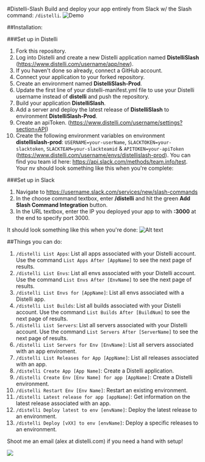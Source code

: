 #Distelli-Slash
Build and deploy your app entirely from Slack w/ the Slash command: `/distelli`.
![Demo](http://try.distelli.com/hubfs/slack.gif)

##Installation:

###Set up in Distelli
1. Fork this repository.
2. Log into Distelli and create a new Distelli application named **DistelliSlash** (https://www.distelli.com/username/app/new).
3. If you haven't done so already, connect a GitHub account.
4. Connect your application to your forked repository.
5. Create an environment named **DistelliSlash-Prod**.
6. Update the first line of your distelli-manifest.yml file to use your Distelli username instead of **distelli** and push the repository.
7. Build your application **DistelliSlash**.
8. Add a server and deploy the latest release of **DistelliSlash** to environment **DistelliSlash-Prod**.
9. Create an apiToken. (https://www.distelli.com/username/settings?section=API)
10. Create the following environment variables on environment **distellislash-prod**: `USERNAME=your-userName`, `SLACKTOKEN=your-slacktoken`, `SLACKTEAM=your-slackteamid` & `APITOKEN=your-apiToken` (https://www.distelli.com/username/envs/distellislash-prod). You can find you team id here: https://api.slack.com/methods/team.info/test. Your nv should look something like this when you're complete:

###Set up in Slack
1. Navigate to https://username.slack.com/services/new/slash-commands
2. In the choose command textbox, enter **/distelli** and hit the green **Add Slash Command Integration** button.
3. In the URL textbox, enter the IP you deployed your app to with **:3000** at the end to specify port 3000.

It should look something like this when you're done:
![Alt text](https://monosnap.com/file/IEcnSl09wWXPaHDTEAMpPpXxBXqayz.png)

##Things you can do:
1. `/distelli List Apps`: List all apps associated with your Distelli account. Use the command `List Apps After [AppName]` to see the next page of results.
2. `/distelli List Envs`: List all envs associated with your Distelli account. Use the command `List Envs After [EnvName]` to see the next page of results.
3. `/distelli List Envs for [AppName]`: List all envs associated with a Distelli app.
4. `/distelli List Builds`: List all builds associated with your Distelli account. Use the command `List Builds After [BuildNum]` to see the next page of results.
5. `/distelli List Servers`: List all servers associated with your Distelli account. Use the command `List Servers After [ServerName]` to see the next page of results.
6. `/distelli List Servers for Env [EnvName]`: List all servers associated with an app enviroment.
7. `/distelli List Releases for App [AppName]`: List all releases associated with an app.
8. `/distelli Create App [App Name]`: Create a Distelli application.
9. `/distelli Create Env [Env Name] for app [AppName]`: Create a Distelli environment.
10. `/distelli Restart Env [Env Name]`: Restart an existing environment.
11. `/distelli Latest release for app [appName]`: Get information on the latest release associated with an app.
12. `/distelli Deploy latest to env [envName]`: Deploy the latest release to an environment.
13. `/distelli Deploy [vXX] to env [envName]`: Deploy a specific releases to an environment.

Shoot me an email (alex at distelli.com) if you need a hand with setup!

<img src="https://api.segment.io/v1/pixel/track?data=ew0KICAid3JpdGVLZXkiOiAiU0YzOUdwZ3hXeEF5bktacmtRa3NEa1UxZ2l1SXdDaWMiLA0KICAidXNlcklkIjogImdpdGh1YiIsDQogICJldmVudCI6ICJWaWV3ZWQgR2l0SHViIiwNCiAgInByb3BlcnRpZXMiOiB7DQogICAgInJlcG8iOiAiRGlzdGVsbGktU2xhc2giDQogIH0NCn0=">
